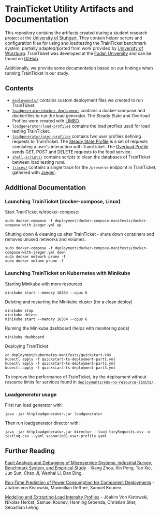 # TrainTicket Utility Artifacts and Documentation
This repository contains the artifacts created during a student research project at the [University of Stuttgart]().
They contain helper scripts and configuration files for using and loadtesting the TrainTicket benchmark system, partially adapted/ported from work provided by [University of Würzburg](https://www.uni-wuerzburg.de/en/home/).
TrainTicket was developed at the [Fudan University](https://www.fudan.edu.cn/en/) and can be found on [GitHub](https://github.com/FudanSELab/train-ticket).

Additionally, we provide some documentation based on our findings when running TrainTicket in our study.

## Contents

- [`deployments/`](deployments/) contains custom deployment files we created to run TrainTicket.
- [`loadgenerator/docker-deployment`](loadgenerator/docker-deployment) contains a docker-compose and dockerfiles to run the load generator. The Steady State and Overload Profiles were created with [LIMBO](https://se.informatik.uni-wuerzburg.de/software-engineering-group/tools/limbo/).
- [`loadgenerator/load-profiles`](loadgenerator/load-profiles) contains the load profiles used for load testing TrainTicket.
- [`loadgenerator/user-profiles`](loadgenerator/user-profiles) contains two user profiles defining requests to TrainTicket. The [Steady State Profile](loadgenerator/user-profiles/steady-state-profile.yaml) is a set of requests simulating a user's interaction with TrainTicket. The [Overload Profile](loadgenerator/user-profiles/overload-foodservice-profile.yaml) sends GET, POST and DELETE requests to the food service.
- [`shell-scripts/`](shell-scripts/) contains scripts to clean the databases of TrainTicket between load testing runs.
- [`traces/`](traces/) contains a single trace for the `/preserve` endpoint in TrainTicket, gathered with [Jaeger](https://www.jaegertracing.io/).

## Additional Documentation

### Launching TrainTicket (docker-compose, Linux)
Start TrainTicket w/docker-compose:
```shell
sudo docker-compose -f deployment/docker-compose-manifests/docker-compose-with-jaeger.yml up
```
Shutting down & cleaning up after TrainTicket - shuts down containers and removes unused networks and volumes.
```shell
sudo docker-compose -f deployment/docker-compose-manifests/docker-compose-with-jaeger.yml down
sudo docker network prune -f
sudo docker volume prune -f
```

### Launching TrainTicket on Kubernetes with Minikube
Starting Minikube with more resources
```shell
minikube start --memory 16384 --cpus 6
```

Deleting and restarting the Minikube cluster (for a clean deploy)
```shell
minikube stop
minikube delete
minikube start --memory 16384 --cpus 6
```

Running the Minikube dashboard (helps with monitoring pods)
```shell
minikube dashboard
```

Deploying TrainTicket
```shell
cd deployment/kubernetes-manifests/quickstart-k8s
kubectl apply -f quickstart-ts-deployment-part1.yml
kubectl apply -f quickstart-ts-deployment-part2.yml
kubectl apply -f quickstart-ts-deployment-part3.yml
```

To improve the performance of TrainTicket, try the deployment without resource limits for services found in [`deployments/k8s-no-resource-limits/`](deployments/k8s-no-resource-limits/).

### Loadgenerator usage
First run load generator with:
```shell
java -jar httploadgenerator.jar loadgenerator
```
Then run loadgenerator director with:
```shell
java -jar httploadgenerator.jar director --load tinyRequests.csv -o testlog.csv --yaml scenario01-user-profile.yaml
```

## Further Reading
[Fault Analysis and Debugging of Microservice Systems: Industrial Survey, Benchmark System, and Empirical Study](https://ieeexplore.ieee.org/abstract/document/8580420) - Xiang Zhou, Xin Peng, Tao Xie, Jun Sun, Chao Ji, Wenhai Li, Dan Ding.

[Run-Time Prediction of Power Consumption for Component Deployments](https://ieeexplore.ieee.org/document/8498136) - Jóakim von Kistowski, Maximilian Deffner, Samuel Kounev.

[Modeling and Extracting Load Intensity Profiles](https://dl.acm.org/doi/10.1145/3019596) - Jóakim Von Kistowski, Nikolas Herbst, Samuel Kounev, Henning Groenda, Christian Stier, Sebastian Lehrig
